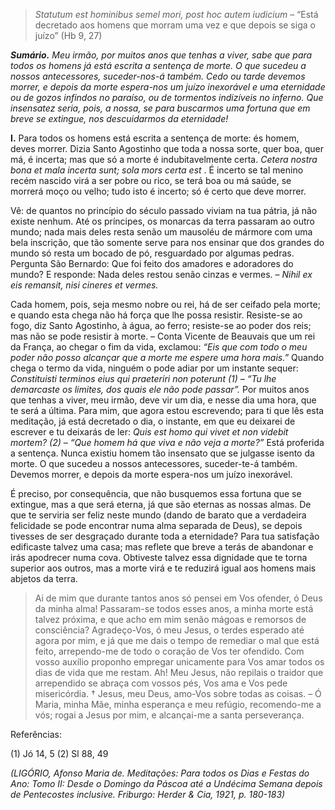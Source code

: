 > *Statutum est hominibus semel mori, post hoc autem iudicium* – “Está decretado aos homens que morram uma vez e que depois se siga o juízo” (Hb 9, 27)

***Sumário.** Meu irmão, por muitos anos que tenhas a viver, sabe que para todos os homens já está escrita a sentença de morte. O que sucedeu a nossos antecessores, suceder-nos-á também. Cedo ou tarde devemos morrer, e depois da morte espera-nos um juízo inexorável e uma eternidade ou de gozos infindos no paraíso, ou de tormentos indizíveis no inferno. Que insensatez seria, pois, a nossa, se para buscarmos uma fortuna que em breve se extingue, nos descuidarmos da eternidade!*

**I.** Para todos os homens está escrita a sentença de morte: és homem, deves morrer. Dizia Santo Agostinho que toda a nossa sorte, quer boa, quer má, é incerta; mas que só a morte é indubitavelmente certa. *Cetera nostra bona et mala incerta sunt; sola mors certa est* . É incerto se tal menino recém nascido virá a ser pobre ou rico, se terá boa ou má saúde, se morrerá moço ou velho; tudo isto é incerto; só é certo que deve morrer.

Vê: de quantos no princípio do século passado viviam na tua pátria, já não existe nenhum. Até os príncipes, os monarcas da terra passaram ao outro mundo; nada mais deles resta senão um mausoléu de mármore com uma bela inscrição, que tão somente serve para nos ensinar que dos grandes do mundo só resta um bocado de pó, resguardado por algumas pedras. Pergunta São Bernardo: Que foi feito dos amadores e adoradores do mundo? E responde: Nada deles restou senão cinzas e vermes. – *Nihil ex eis remansit, nisi cineres et vermes.*

Cada homem, pois, seja mesmo nobre ou rei, há de ser ceifado pela morte; e quando esta chega não há força que lhe possa resistir. Resiste-se ao fogo, diz Santo Agostinho, à água, ao ferro; resiste-se ao poder dos reis; mas não se pode resistir à morte. – Conta Vicente de Beauvais que um rei da França, ao chegar o fim da vida, exclamou: *“Eis que com todo o meu poder não posso alcançar que a morte me espere uma hora mais.”* Quando chega o termo da vida, ninguém o pode adiar por um instante sequer: *Constituisti terminos eius qui praeteriri non poterunt (1) – “Tu lhe demarcaste os limites, dos quais ele não pode passar”.* Por muitos anos que tenhas a viver, meu irmão, deve vir um dia, e nesse dia uma hora, que te será a última. Para mim, que agora estou escrevendo; para ti que lês esta meditação, já está decretado o dia, o instante, em que eu deixarei de escrever e tu deixarás de ler: *Quis est homo qui vivet et non videbit mortem? (2) – “Que homem há que viva e não veja a morte?”* Está proferida a sentença. Nunca existiu homem tão insensato que se julgasse isento da morte. O que sucedeu a nossos antecessores, suceder-te-á também. Devemos morrer, e depois da morte espera-nos um juízo inexorável.

É preciso, por consequência, que não busquemos essa fortuna que se extingue, mas a que será eterna, já que são eternas as nossas almas. De que te serviria ser feliz neste mundo (dando de barato que a verdadeira felicidade se pode encontrar numa alma separada de Deus), se depois tivesses de ser desgraçado durante toda a eternidade? Para tua satisfação edificaste talvez uma casa; mas reflete que breve a terás de abandonar e irás apodrecer numa cova. Obtiveste talvez essa dignidade que te torna superior aos outros, mas a morte virá e te reduzirá igual aos homens mais abjetos da terra.

> Ai de mim que durante tantos anos só pensei em Vos ofender, ó Deus da minha alma! Passaram-se todos esses anos, a minha morte está talvez próxima, e que acho em mim senão mágoas e remorsos de consciência? Agradeço-Vos, ó meu Jesus, o terdes esperado até agora por mim, e já que me dais o tempo de remediar o mal que está feito, arrependo-me de todo o coração de Vos ter ofendido. Com vosso auxílio proponho empregar unicamente para Vos amar todos os dias de vida que me restam. Ah! Meu Jesus, não repilais o traidor que arrependido se abraça com vossos pés, Vos ama e Vos pede misericórdia. † Jesus, meu Deus, amo-Vos sobre todas as coisas. – Ó Maria, minha Mãe, minha esperança e meu refúgio, recomendo-me a vós; rogai a Jesus por mim, e alcançai-me a santa perseverança.

Referências:

\(1\) Jó 14, 5 (2) Sl 88, 49

*(LIGÓRIO, Afonso Maria de. Meditações: Para todos os Dias e Festas do Ano: Tomo II: Desde o Domingo da Páscoa até a Undécima Semana depois de Pentecostes inclusive. Friburgo: Herder & Cia, 1921, p. 180-183)*
